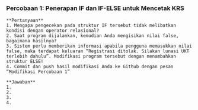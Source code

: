 ### Percobaan 1: Penerapan IF dan IF-ELSE untuk Mencetak KRS

    **Pertanyaan**
    1. Mengapa pengecekan pada struktur IF tersebut tidak melibatkan kondisi dengan operator relasional?
    2. Saat program dijalankan, kemudian Anda mengisikan nilai false, bagaimana hasilnya?
    3. Sistem perlu memberikan informasi apabila pengguna memasukkan nilai false, maka terdapat keluaran “Registrasi ditolak. Silakan lunasi UKT terlebih dahulu”. Modifikasi program tersebut dengan menambahkan struktur ELSE!
    4. Commit dan push hasil modifikasi Anda ke Github dengan pesan “Modifikasi Percobaan 1”
    
    **Jawaban**
    1.
    2.
    3.
    4.

